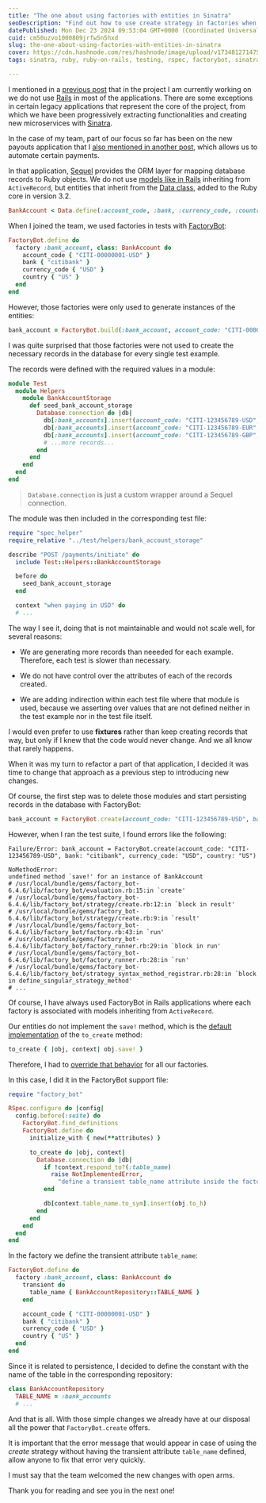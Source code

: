 ```yaml
---
title: "The one about using factories with entities in Sinatra"
seoDescription: "Find out how to use create strategy in factories when your Ruby objects do not implement save! method"
datePublished: Mon Dec 23 2024 09:53:04 GMT+0000 (Coordinated Universal Time)
cuid: cm50uzvo1000809jrfw5n5hxd
slug: the-one-about-using-factories-with-entities-in-sinatra
cover: https://cdn.hashnode.com/res/hashnode/image/upload/v1734812714751/a2e4b95b-09b5-4e3e-b915-9a523cc9b668.png
tags: sinatra, ruby, ruby-on-rails, testing, rspec, factorybot, sinatrarb

---
```


I mentioned in a [previous post](https://blog.davidmontesdeoca.es/the-one-about-how-things-work-in-an-american-fintech) that in the project I am currently working on we do not use [Rails](https://rubyonrails.org/) in most of the applications. There are some exceptions in certain legacy applications that represent the core of the project, from which we have been progressively extracting functionalities and creating new microservices with [Sinatra](https://sinatrarb.com/).

In the case of my team, part of our focus so far has been on the new payouts application that I [also mentioned in another post](https://blog.davidmontesdeoca.es/the-one-about-linting-in-a-legacy-ruby-project), which allows us to automate certain payments.

In that application, [Sequel](https://sequel.jeremyevans.net/) provides the ORM layer for mapping database records to Ruby objects. We do not use [models like in Rails](https://guides.rubyonrails.org/active_record_basics.html) inheriting from `ActiveRecord`, but entities that inherit from the [Data class](https://docs.ruby-lang.org/en/3.2/Data.html), added to the Ruby core in version 3.2.

```ruby
BankAccount < Data.define(:account_code, :bank, :currency_code, :country)
```

When I joined the team, we used factories in tests with [FactoryBot](https://github.com/thoughtbot/factory_bot):

```ruby
FactoryBot.define do
  factory :bank_account, class: BankAccount do
    account_code { "CITI-00000001-USD" }
    bank { "citibank" }
    currency_code { "USD" }
    country { "US" }
  end
end
```

However, those factories were only used to generate instances of the entities:

```ruby
bank_account = FactoryBot.build(:bank_account, account_code: "CITI-00000001-EUR", currency_code: "EUR", country: "ES")
```

I was quite surprised that those factories were not used to create the necessary records in the database for every single test example.

The records were defined with the required values in a module:

```ruby
module Test
  module Helpers
    module BankAccountStorage
      def seed_bank_account_storage
        Database.connection do |db|
          db[:bank_accounts].insert(account_code: "CITI-123456789-USD", bank: "citibank", currency_code: "USD", country: "US")
          db[:bank_accounts].insert(account_code: "CITI-123456789-EUR", bank: "citibank", currency_code: "EUR", country: "ES")
          db[:bank_accounts].insert(account_code: "CITI-123456789-GBP", bank: "citibank", currency_code: "GBP", country: "GB")
          # ...more records...
        end
      end
    end
  end
end
```

> `Database.connection` is just a custom wrapper around a Sequel connection.

The module was then included in the corresponding test file:

```ruby
require "spec_helper"
require_relative "../test/helpers/bank_account_storage"

describe "POST /payments/initiate" do
  include Test::Helpers::BankAccountStorage

  before do
    seed_bank_account_storage
  end

  context "when paying in USD" do
  # ...
```

The way I see it, doing that is not maintainable and would not scale well, for several reasons:

* We are generating more records than neeeded for each example. Therefore, each test is slower than necessary.
    
* We do not have control over the attributes of each of the records created.
    
* We are adding indirection within each test file where that module is used, because we asserting over values that are not defined neither in the test example nor in the test file itself.
    

I would even prefer to use **fixtures** rather than keep creating records that way, but only if I knew that the code would never change. And we all know that rarely happens.

When it was my turn to refactor a part of that application, I decided it was time to change that approach as a previous step to introducing new changes.

Of course, the first step was to delete those modules and start persisting records in the database with FactoryBot:

```ruby
bank_account = FactoryBot.create(account_code: "CITI-123456789-USD", bank: "citibank", currency_code: "USD", country: "US")
```

However, when I ran the test suite, I found errors like the following:

```plaintext
Failure/Error: bank_account = FactoryBot.create(account_code: "CITI-123456789-USD", bank: "citibank", currency_code: "USD", country: "US")

NoMethodError:
undefined method `save!' for an instance of BankAccount
# /usr/local/bundle/gems/factory_bot-6.4.6/lib/factory_bot/evaluation.rb:15:in `create'
# /usr/local/bundle/gems/factory_bot-6.4.6/lib/factory_bot/strategy/create.rb:12:in `block in result'
# /usr/local/bundle/gems/factory_bot-6.4.6/lib/factory_bot/strategy/create.rb:9:in `result'
# /usr/local/bundle/gems/factory_bot-6.4.6/lib/factory_bot/factory.rb:43:in `run'
# /usr/local/bundle/gems/factory_bot-6.4.6/lib/factory_bot/factory_runner.rb:29:in `block in run'
# /usr/local/bundle/gems/factory_bot-6.4.6/lib/factory_bot/factory_runner.rb:28:in `run'
# /usr/local/bundle/gems/factory_bot-6.4.6/lib/factory_bot/strategy_syntax_method_registrar.rb:28:in `block in define_singular_strategy_method'
# ...
```

Of course, I have always used FactoryBot in Rails applications where each factory is associated with models inheriting from `ActiveRecord`.

Our entities do not implement the `save!` method, which is the [default implementation](https://thoughtbot.github.io/factory_bot/ref/build-and-create.html#to_create) of the `to_create` method:

```ruby
to_create { |obj, context| obj.save! }
```

Therefore, I had to [override that behavior](https://github.com/thoughtbot/factory_bot/blob/main/GETTING_STARTED.md#custom-methods-to-persist-objects) for all our factories.

In this case, I did it in the FactoryBot support file:

```ruby
require "factory_bot"

RSpec.configure do |config|
  config.before(:suite) do
    FactoryBot.find_definitions
    FactoryBot.define do
      initialize_with { new(**attributes) }

      to_create do |obj, context|
        Database.connection do |db|
          if !context.respond_to?(:table_name)
            raise NotImplementedError,
              "define a transient table_name attribute inside the factory with the name of the database table"
          end

          db[context.table_name.to_sym].insert(obj.to_h)
        end
      end
    end
  end
end
```

In the factory we define the transient attribute `table_name`:

```ruby
FactoryBot.define do
  factory :bank_account, class: BankAccount do
    transient do
      table_name { BankAccountRepository::TABLE_NAME }
    end

    account_code { "CITI-00000001-USD" }
    bank { "citibank" }
    currency_code { "USD" }
    country { "US" }
  end
end
```

Since it is related to persistence, I decided to define the constant with the name of the table in the corresponding repository:

```ruby
class BankAccountRepository
  TABLE_NAME = :bank_accounts
  # ...
```

And that is all. With those simple changes we already have at our disposal all the power that `FactoryBot.create` offers.

It is important that the error message that would appear in case of using the *create* strategy without having the transient attribute `table_name` defined, allow anyone to fix that error very quickly.

I must say that the team welcomed the new changes with open arms.

Thank you for reading and see you in the next one!